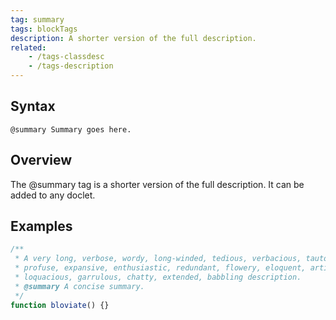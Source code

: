 ```yaml
---
tag: summary
tags: blockTags
description: A shorter version of the full description.
related:
    - /tags-classdesc
    - /tags-description
---
```


## Syntax

`@summary Summary goes here.`


## Overview

The @summary tag is a shorter version of the full description. It can be added to any doclet.


## Examples

```js
/**
 * A very long, verbose, wordy, long-winded, tedious, verbacious, tautological,
 * profuse, expansive, enthusiastic, redundant, flowery, eloquent, articulate,
 * loquacious, garrulous, chatty, extended, babbling description.
 * @summary A concise summary.
 */
function bloviate() {}
```
